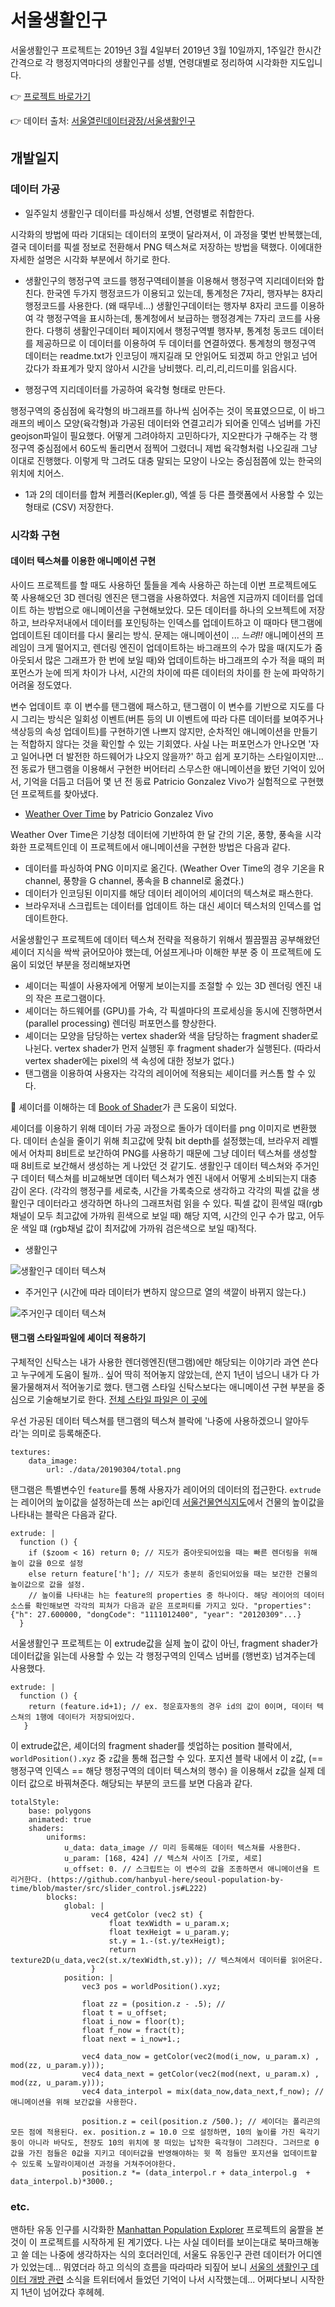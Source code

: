 # 서울생활인구

서울생활인구 프로젝트는  2019년 3월 4일부터 2019년 3월 10일까지, 1주일간 한시간 간격으로 각 행정지역마다의 생활인구를 성별, 연령대별로 정리하여 시각화한 지도입니다.

👉 [프로젝트 바로가기](https://seoul-population-by-time.netlify.com/)

👉 데이터 출처: [서울열린데이터광장/서울생활인구](http://data.seoul.go.kr/dataVisual/seoul/seoulLivingPopulation.do)

## 개발일지

### 데이터 가공


- 일주일치 생활인구 데이터를 파싱해서 성별, 연령별로 취합한다.

시각화의 방법에 따라 기대되는 데이터의 포맷이 달라져서, 이 과정을 몇번 반복했는데, 결국 데이터를 픽셀 정보로 전환해서 PNG 텍스쳐로 저장하는 방법을 택했다. 이에대한 자세한 설명은 시각화 부분에서 하기로 한다.

- 생활인구의 행정구역 코드를 행정구역테이블을 이용해서 행정구역 지리데이터와 합친다.
한국엔 두가지 행정코드가 이용되고 있는데, 통계청은 7자리, 행자부는 8자리 행정코드를 사용한다. (왜 때무네...) 생활인구데이터는 행자부 8자리 코드를 이용하여 각 행정구역을 표시하는데, 통계청에서 보급하는 행정경계는 7자리 코드를 사용한다. 다행히 생활인구데이터 페이지에서 행정구역별 행자부, 통계청 동코드 데이터를 제공하므로 이 데이터를 이용하여 두 데이터를 연결하였다. 통계청의 행정구역 데이터는 readme.txt가 인코딩이 깨지길래 모 안읽어도 되겠찌 하고 안읽고 넘어갔다가 좌표계가 맞지 않아서 시간을 낭비했다. 리,리,리,리드미를 읽읍시다.

- 행정구역 지리데이터를 가공하여 육각형 형태로 만든다.

행정구역의 중심점에 육각형의 바그래프를 하나씩 심어주는 것이 목표였으므로, 이 바그래프의 베이스 모양(육각형)과 가공된 데이터와 연결고리가 되어줄 인덱스 넘버를 가진 geojson파일이 필요했다. 어떻게 그려야하지 고민하다가, 지오판다가 구해주는 각 행정구역 중심점에서 60도씩 돌리면서 점찍어 그렸더니 제법 육각형처럼 나오길래 그냥 이대로 진행했다. 이렇게 막 그려도 대충 말되는 모양이 나오는 중심점쯤에 있는 한국의 위치에 치어스.

- 1과 2의 데이터를 합쳐 케플러(Kepler.gl), 엑셀 등 다른 플랫폼에서 사용할 수 있는 형태로 (CSV) 저장한다.

### 시각화 구현

#### 데이터 텍스쳐를 이용한 애니메이션 구현

사이드 프로젝트를 할 때도 사용하던 툴들을 계속 사용하곤 하는데 이번 프로젝트에도 쭉 사용해오던 3D 렌더링 엔진은 탠그램을 사용하였다. 처음엔 지금까지 데이터를 업데이트 하는 방법으로 애니메이션을 구현해보았다. 모든 데이터를 하나의 오브젝트에 저장하고, 브라우저내에서 데이터를 포인팅하는 인덱스를 업데이트하고 이 때마다 탠그램에 업데이트된 데이터를 다시 물리는 방식. 문제는 애니메이션이 ... *느려!!* 애니메이션의 프레임이 크게 떨어지고, 렌더링 엔진이 업데이트하는 바그래프의 수가 많을 때(지도가 줌아웃되서 많은 그래프가 한 번에 보일 때)와 업데이트하는 바그래프의 수가 적을 때의 퍼포먼스가 눈에 띄게 차이가 나서, 시간의 차이에 따른 데이터의 차이를 한 눈에 파악하기 어려울 정도였다.

변수 업데이트 후 이 변수를 탠그램에 패스하고, 탠그램이 이 변수를 기반으로 지도를 다시 그리는 방식은 일회성 이벤트(버튼 등의  UI 이벤트에 따라 다른 데이터를 보여주거나 색상등의 속성 업데이트)를 구현하기엔 나쁘지 않지만, 순차적인 애니메이션을 만들기는 적합하지 않다는 것을 확인할 수 있는 기회였다. 사실 나는 퍼포먼스가 안나오면 '자고 일어나면 더 발전한 하드웨어가 냐오지 않을까?' 하고 쉽게 포기하는 스타일이지만... 전 동료가 탠그램을 이용해서 구현한 버어터리 스무스한 애니메이션을 봤던 기억이 있어서, 기억을 더듬고 더듬어 몇 년 전 동료 Patricio Gonzalez Vivo가 실험적으로 구현했던 프로젝트를 찾아냈다.

- [Weather Over Time](https://github.com/tangrams/WeatherOverTime/) by Patricio Gonzalez Vivo

Weather Over Time은 기상청 데이터에 기반하여 한 달 간의 기온, 풍향, 풍속을 시각화한 프로젝트인데 이 프로젝트에서 애니메이션을 구현한 방법은 다음과 같다.

- 데이터를 파싱하여 PNG 이미지로 옮긴다. (Weather Over Time의 경우 기온을 R channel, 풍향을  G channel, 풍속을 B channel로 옮겼다.)
- 데이터가 인코딩된 이미지를 해당 데이터 레이어의 셰이더의 텍스쳐로 패스한다.
- 브라우저내 스크립트는 데이터를 업데이트 하는 대신 셰이더 텍스처의 인덱스를 업데이트한다.

서울생활인구 프로젝트에 데이터 텍스쳐 전략을 적용하기 위해서 찔끔찔끔 공부해왔던 셰이더 지식을 싹싹 긁어모아야 했는데, 어설프게나마 이해한 부분 중 이 프로젝트에 도움이 되었던 부분을 정리해보자면

- 셰이더는 픽셀이 사용자에게 어떻게 보이는지를 조절할 수 있는 3D 렌더링 엔진 내의 작은 프로그램이다.
- 셰이더는 하드웨어를 (GPU)를 가속, 각 픽셀마다의 프로세싱을 동시에 진행하면서 (parallel processing) 렌더링 퍼포먼스를 향상한다.
- 셰이더는 모양을 담당하는 vertex shader와 색을 담당하는 fragment shader로 나뉜다. vertex shader가 먼저 실행된 후 fragment shader가 실행된다. (따라서 vertex shader에는 pixel의 색 속성에 대한 정보가 없다.)
- 탠그램을 이용하여 사용자는 각각의 레이어에 적용되는 셰이더를 커스톰 할 수 있다.

🦄 셰이더를 이해하는 데 [Book of Shader](https://thebookofshaders.com/01/)가 큰 도움이 되었다.

셰이더를 이용하기 위해 데이터 가공 과정으로 돌아가 데이터를 png 이미지로 변환했다. 데이터 손실을 줄이기 위해 최고값에 맞춰 bit depth를 설정했는데, 브라우저 레벨에서 어차피 8비트로 보간하여 PNG를 사용하기 때문에 그냥 데이터 텍스쳐를 생성할 때 8비트로 보간해서 생성하는 게 나았던 것 같기도. 생활인구 데이터 텍스쳐와 주거인구 데이터 텍스쳐를 비교해보면 데이터 텍스쳐가 엔진 내에서 어떻게 소비되는지 대충 감이 온다. (각각의 행정구를 세로축, 시간을 가록축으로 생각하고 각각의 픽셀 값을 생활인구 데이터라고 생각하면 하나의 그래프처럼 읽을 수 있다. 픽셀 값이 흰색일 때(rgb 채널이 모두 최고값에 가까워 흰색으로 보일 때) 해당 지역, 시간의 인구 수가 많고, 어두운 색일 떄 (rgb채널 값이 최저값에 가까워 검은색으로 보일 때)적다.

- 생활인구

![생활인구 데이터 텍스쳐](https://raw.githubusercontent.com/hanbyul-here/seoul-population-by-time/master/data/20180827/total.png)

- 주거인구 (시간에 따라 데이터가 변하지 않으므로 열의 색깔이 바뀌지 않는다.)

![주거인구 데이터 텍스쳐](https://raw.githubusercontent.com/hanbyul-here/seoul-population-by-time/master/data/residents.png)

#### 탠그램 스타일파일에 셰이더 적용하기

구체적인 신탁스는 내가 사용한 렌더렝엔진(탠그램)에만 해당되는 이야기라 과연 쓴다고 누구에게 도움이 될까.. 싶어 딱히 적어놓지 않았는데, 쓴지 1년이 넘으니 내가 다 가물가물해져서 적어놓기로 했다. 탠그램 스타일 신탁스보다는 애니메이션 구현 부분을 중심으로 기술해보기로 한다. [전체 스타일 파일은 이 곳에](https://github.com/hanbyul-here/seoul-population-by-time/blob/master/timeline.yaml)

우선 가공된 데이터 텍스쳐를 탠그램의 텍스쳐 블락에 '나중에 사용하겠으니 알아두라'는 의미로 등록해준다.

```
textures:
    data_image:
        url: ./data/20190304/total.png
```

탠그램은 특별변수인 `feature`를 통해 사용자가 레이어의 데이터의 접근한다. `extrude`는 레이어의 높이값을 설정하는데 쓰는 api인데 [서울건물연식지도](https://hanbyul-here.github.io/seoul-building-explorer/#lat=37.5749&lng=126.9761&z=16)에서 건물의 높이값을 나타내는 블락은 다음과 같다.

```
extrude: |
  function () {
    if ($zoom < 16) return 0; // 지도가 줌아웃되어있을 때는 빠른 렌더링을 위해 높이 값을 0으로 설정
    else return feature['h']; // 지도가 충분히 줌인되어있을 때는 보간한 건물의 높이값으로 값을 설정.
    // 높이를 나타내는 h는 feature의 properties 중 하나이다. 해당 레이어의 데이터 소스를 확인해보면 각각의 피쳐가 다음과 같은 프로퍼티를 가지고 있다. "properties": {"h": 27.600000, "dongCode": "1111012400", "year": "20120309"...}
  }
```
서울생활인구 프로젝트는 이 extrude값을 실제 높이 값이 아닌, fragment shader가 데이터값을 읽는데 사용할 수 있는 각 행정구역의 인덱스 넘버를 (행번호) 넘겨주는데 사용했다.

```
extrude: |
  function () {
    return (feature.id+1); // ex. 청운효자동의 경우 id의 값이 0이며, 데이터 텍스쳐의 1행에 데이터가 저장되어있다.
   }
```

이 extrude값은, 셰이더의 fragment shader를 셋업하는 position 블락에서, `worldPosition().xyz` 중 `z`값을 통해 접근할 수 있다. 포지션 블락 내에서 이 z값, (== 행정구역 인덱스 == 해당 행정구역의 데이터 텍스쳐의 행수) 을 이용해서 z값을 실제 데이터 값으로 바꿔쳐준다. 해당되는 부분의 코드를 보면 다음과 같다.

```
totalStyle:
    base: polygons
    animated: true
    shaders:
        uniforms:
            u_data: data_image // 미리 등록해둔 데이터 텍스쳐를 사용한다.
            u_param: [168, 424] // 텍스쳐 사이즈 [가로, 세로]
            u_offset: 0. // 스크립트는 이 변수의 값을 조종하면서 애니메이션을 트리거한다. (https://github.com/hanbyul-here/seoul-population-by-time/blob/master/src/slider_control.js#L222)
        blocks:
            global: |
                  vec4 getColor (vec2 st) {
                      float texWidth = u_param.x;
                      float texHeigt = u_param.y;
                      st.y = 1.-(st.y/texHeigt);
                      return texture2D(u_data,vec2(st.x/texWidth,st.y)); // 텍스쳐에서 데이터를 읽어온다.
                  }
            position: |
                vec3 pos = worldPosition().xyz;

                float zz = (position.z - .5); //
                float t = u_offset;
                float i_now = floor(t);
                float f_now = fract(t);
                float next = i_now+1.;

                vec4 data_now = getColor(vec2(mod(i_now, u_param.x) , mod(zz, u_param.y)));
                vec4 data_next = getColor(vec2(mod(next, u_param.x) , mod(zz, u_param.y)));
                vec4 data_interpol = mix(data_now,data_next,f_now); // 애니메이션을 위해 보간값을 사용한다.

                position.z = ceil(position.z /500.); // 셰이더는 폴리곤의 모든 점에 적용된다. ex. position.z = 10.0 으로 설정하면, 10의 높이를 가진 육각기둥이 아니라 바닥도, 천장도 10의 위치에 붕 떠있는 납작한 육각형이 그려진다. 그러므로 0값을 가진 점들은 0값을 지키고 데이터값을 반영해야하는 윗 쪽 점들만 포지션을 업데이트할 수 있도록 노말라이제이션 과정을 거쳐주어야한다.
                position.z *= (data_interpol.r + data_interpol.g  + data_interpol.b)*3000.;
```


 ### etc.

맨하탄 유동 인구를 시각화한 [Manhattan Population Explorer](http://manpopex.us/) 프로젝트의 움짤을 본 것이 이 프로젝트를 시작하게 된 계기였다. 나는 사실 데이터를 보이는대로 북마크해놓고 쓸 데는 나중에 생각하자는 식의 호더러인데, 서울도 유동인구 관련 데이터가 어디엔가 있었는데... 뭐였더라 하고 의식의 흐름을 따라따라 되짚어 보니 [서울의 생활인구 데이터 개방 관련](https://twitter.com/beingsince/status/969746505132228608) 소식을 트위터에서 들었던 기억이 나서 시작했는데... 어쩌다보니 시작한지 1년이 넘어갔다 후헤헤.